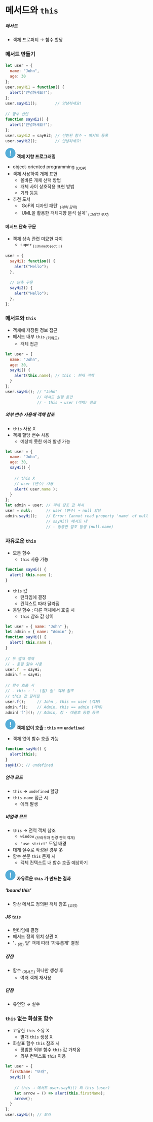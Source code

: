 메서드와 `this`
============

##### 메서드
- 객체 프로퍼티 → 함수 할당

### 메서드 만들기
```javascript
let user = {
  name: "John",
  age: 30
};
user.sayHi1 = function() {
  alert("안녕하세요!");
};
user.sayHi1();        // 안녕하세요!

// 함수 선언
function sayHi2() {
  alert("안녕하세요!");
};
user.sayHi2 = sayHi2; // 선언된 함수 → 메서드 등록
user.sayHi2();        // 안녕하세요!
```

<img class="icon" src="../../images/commons/icons/circle-exclamation-solid.svg" /> **객체 지향 프로그래밍**

- object-oriented programming <sub>(OOP)</sub>
- 객체 사용하여 개체 표현
  - 올바른 개체 선택 방법
  - 개체 사이 상호작용 표현 방법
  - 기타 등등
- 추천 도서
  - 'GoF의 디자인 패턴' <sub>(_에릭 감마_)</sub>
  - 'UML을 활용한 객체지향 분석 설계' <sub>(_그래디 부치_)</sub>

#### 메서드 단축 구문
- 객체 상속 관련 미묘한 차이
  - `super` <sub>(`[[HomeObject]]`)</sub>
```javascript
user = {
  sayHi1: function() {
    alert("Hello");
  },

  // 단축 구문
  sayHi2() {
    alert("Hello");
  },
};
```

### 메서드와 `this`
- 객체에 저장된 정보 접근
- 메서드 내부 `this` <sub>(키워드)</sub>
  - 객체 접근
```javascript
let user = {
  name: "John",
  age: 30,
  sayHi() {
    alert(this.name); // this : 현재 객체
  }
};
user.sayHi(); // "John"
              // 메서드 실행 동안
              // - this → user (객체) 참조
```

##### 외부 변수 사용해 객체 참조
- `this` 사용 X
- 객체 할당 변수 사용
  - 예상치 못한 에러 발생 가능
```javascript
let user = {
  name: "John",
  age: 30,
  sayHi() {

    // this X
    // user (변수) 사용
    alert( user.name );
  }
};
let admin = user; // 객체 참조 값 복사
user = null;      // user (변수) → null 할당
admin.sayHi();    // Error: Cannot read property 'name' of null
                  // sayHi() 메서드 내
                  // - 엉뚱한 참조 발생 (null.name)                
```

### 자유로운 `this`
- 모든 함수
  - `this` 사용 가능
```javascript
function sayHi() {
  alert( this.name );
}
```
- `this` 값
  - 런타임에 결정
  - 컨텍스트 따라 달라짐
- 동일 함수 : 다른 객체에서 호출 시
  - `this` 참조 값 상이
```javascript
let user = { name: "John" };
let admin = { name: "Admin" };
function sayHi() {
  alert( this.name );
}

// 두 별개 객체
// - 동일 함수 사용
user.f  = sayHi;
admin.f = sayHi;
 
// 함수 호출 시
// - this : '. (점) 앞' 객체 참조
// this 값 달라짐
user.f();     // John , this == user (객체)
admin.f();    // Admin, this == admin (객체)
admin['f'](); // Admin, 점 · 대괄호 동일 동작
```

<img class="icon" src="../../images/commons/icons/circle-exclamation-solid.svg" /> **객체 없이 호출 : `this` == `undefined`**

- 객체 없이 함수 호출 가능
```javascript
function sayHi() {
  alert(this);
}
sayHi(); // undefined
```

##### 엄격 모드
- `this` → `undefined` 할당
- `this.name` 접근 시
  - 에러 발생

##### 비엄격 모드
  - `this` → 전역 객체 참조
    - `window` <sub>(브라우저 환경 전역 객체)</sub>
    - `"use strict"` 도입 배경
- 대개 실수로 작성된 경우 多
- 함수 본문 `this` 존재 시
  - 객체 컨텍스트 내 함수 호출 예상하기


<img class="icon" src="../../images/commons/icons/circle-exclamation-solid.svg" /> **자유로운 `this` 가 만드는 결과**

##### _'bound this'_
- 항상 메서드 정의된 객체 참조 <sub>(고정)</sub>

##### JS `this`
- 런타임에 결정
- 메서드 정의 위치 상관 X
- '`.` <sub>(점)</sub> 앞' 객체 따라 '자유롭게' 결정

##### 장점
- 함수 <sub>(메서드)</sub> 하나만 생성 후
  - 여러 객체 재사용

##### 단점
- 유연함 → 실수

### `this` 없는 화살표 함수
- 고유한 `this` 소유 X
  - 별개 `this` 생성 X
- 화살표 함수 `this` 참조 시
  - 평범한 외부 함수 `this` 값 가져옴
  - 외부 컨텍스트 `this` 이용

```javascript
let user = {
  firstName: "보라",
  sayHi() {

    // this → 메서드 user.sayHi() 의 this (user)
    let arrow = () => alert(this.firstName);
    arrow();
  }
};
user.sayHi(); // 보라
```
